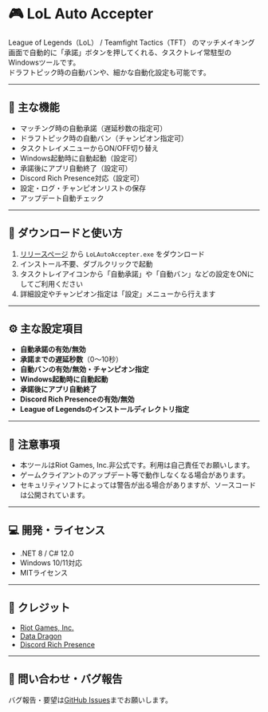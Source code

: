 ﻿# 🎮 LoL Auto Accepter

League of Legends（LoL） / Teamfight Tactics（TFT） のマッチメイキング画面で自動的に「承諾」ボタンを押してくれる、タスクトレイ常駐型のWindowsツールです。  
ドラフトピック時の自動バンや、細かな自動化設定も可能です。

---

## 🧩 主な機能

- マッチング時の自動承諾（遅延秒数の指定可）
- ドラフトピック時の自動バン（チャンピオン指定可）
- タスクトレイメニューからON/OFF切り替え
- Windows起動時に自動起動（設定可）
- 承諾後にアプリ自動終了（設定可）
- Discord Rich Presence対応（設定可）
- 設定・ログ・チャンピオンリストの保存
- アップデート自動チェック

---

## 🔽 ダウンロードと使い方

1. [リリースページ](https://github.com/c-hfire/LoLAutoAccepter/releases/latest/download/LoLAutoAccepter.exe) から `LoLAutoAccepter.exe` をダウンロード
2. インストール不要、ダブルクリックで起動
3. タスクトレイアイコンから「自動承諾」や「自動バン」などの設定をONにしてご利用ください
4. 詳細設定やチャンピオン指定は「設定」メニューから行えます

---

## ⚙️ 主な設定項目

- **自動承諾の有効/無効**
- **承諾までの遅延秒数**（0～10秒）
- **自動バンの有効/無効・チャンピオン指定**
- **Windows起動時に自動起動**
- **承諾後にアプリ自動終了**
- **Discord Rich Presenceの有効/無効**
- **League of Legendsのインストールディレクトリ指定**

---

## 📝 注意事項

- 本ツールはRiot Games, Inc.非公式です。利用は自己責任でお願いします。
- ゲームクライアントのアップデート等で動作しなくなる場合があります。
- セキュリティソフトによっては警告が出る場合がありますが、ソースコードは公開されています。

---

## 💻 開発・ライセンス

- .NET 8 / C# 12.0
- Windows 10/11対応
- MITライセンス

---

## 🙏 クレジット

- [Riot Games, Inc.](https://www.riotgames.com/)  
- [Data Dragon](https://developer.riotgames.com/docs/lol#data-dragon)  
- [Discord Rich Presence](https://discord.com/developers/docs/rich-presence/how-to)

---

## 📮 問い合わせ・バグ報告

バグ報告・要望は[GitHub Issues](https://github.com/c-hfire/LoLAutoAccepter/issues)までお願いします。